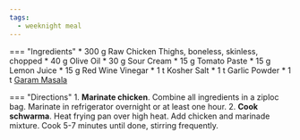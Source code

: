 ```yaml
---
tags:
  - weeknight meal
---
```

=== "Ingredients"
    * 300 g Raw Chicken Thighs, boneless, skinless, chopped
    * 40 g Olive Oil
    * 30 g Sour Cream
    * 15 g Tomato Paste
    * 15 g Lemon Juice
    * 15 g Red Wine Vinegar
    * 1 t Kosher Salt
    * 1 t Garlic Powder
    * 1 t [Garam Masala](../../seasonings/spice-blends/garam-masala.md)

=== "Directions"
    1. **Marinate chicken**. Combine all ingredients in a ziploc bag. Marinate in refrigerator overnight or at least one hour.
    2. **Cook schwarma**. Heat frying pan over high heat. Add chicken and marinade mixture. Cook 5-7 minutes until done, stirring frequently.

[^1]:
    *Chef Ahmad's Kitchen.* ["Chicken Shawarma and Lebanese Bread."](https://www.youtube.com/watch?v=Im6JH8-ZcgI) 9 August 2017.
